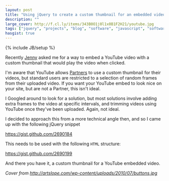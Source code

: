 ```yaml
---
layout: post
title: "Using jQuery to create a custom thumbnail for an embedded video"
description: ""
large_cover: http://f.cl.ly/items/343B0O1j0l1x0B1F2H21/youtube.jpg
tags: ["jquery", "projects", "blog", "software", "javascript", "software"]
hasgist: true
---
```

{% include JB/setup %}

Recently [Jenny](http://twitter.com/jennybroomfield) asked me for a way to embed a YouTube video with a custom thumbnail that would play the video when clicked.

I'm aware that YouTube allows [Partners](http://support.google.com/youtube/bin/topic.py?hl=en&topic=1100428) to use a custom thumbnail for their videos, but standard users are restricted to a selection of random frames from their uploaded video. If you want your YouTube embed to look nice on your site, but are not a Partner, this isn't ideal.

I Googled around to look for a solution, but most solutions involve adding extra frames to the video at specific intervals, and trimming videos using YouTube once they've been uploaded. Again, not ideal.

I decided to approach this from a more technical angle then, and so I came up with the following jQuery snippet
<div class="gist"><a href="https://gist.github.com/2690184">https://gist.github.com/2690184</a></div>

This needs to be used with the following `HTML` structure:
<div class="gist"><a href="https://gist.github.com/2690199">https://gist.github.com/2690199</a></div>

And there you have it, a custom thumbnail for a YouTube embedded video.

<cite>Cover from <a href="http://artslope.com/wp-content/uploads/2010/07/buttons.jpg">http://artslope.com/wp-content/uploads/2010/07/buttons.jpg</a></cite>